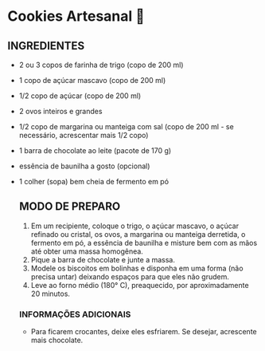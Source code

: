 # Cookies Artesanal :cookie:

## INGREDIENTES

- 2 ou 3 copos de farinha de trigo (copo de 200 ml)

- 1 copo de açúcar mascavo (copo de 200 ml)

- 1/2 copo de açúcar (copo de 200 ml)

- 2 ovos inteiros e grandes

- 1/2 copo de margarina ou manteiga com sal (copo de 200 ml - se necessário, acrescentar mais 1/2 copo)

- 1 barra de chocolate ao leite (pacote de 170 g)

- essência de baunilha a gosto (opcional)

- 1 colher (sopa) bem cheia de fermento em pó

  ## MODO DE PREPARO

  1. Em um recipiente, coloque o trigo, o açúcar mascavo, o açúcar refinado ou cristal, os ovos, a margarina ou manteiga derretida, o fermento em pó, a essência de baunilha e misture bem com as mãos até obter uma massa homogênea.
  2. Pique a barra de chocolate e junte a massa.
  3. Modele os biscoitos em bolinhas e disponha em uma forma (não precisa untar) deixando espaços para que eles não grudem.
  4. Leve ao forno médio (180° C), preaquecido, por aproximadamente 20 minutos.

  ### INFORMAÇÕES ADICIONAIS

  - Para ficarem crocantes, deixe eles esfriarem. Se desejar, acrescente mais chocolate.

